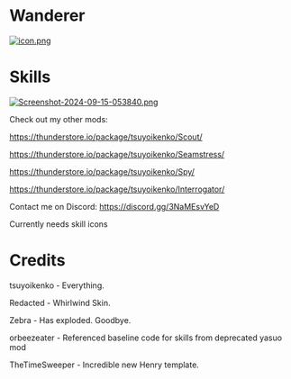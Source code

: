 # Wanderer

[![icon.png](https://i.postimg.cc/dtw04z35/icon.png)](https://postimg.cc/8sXDCXhv)

# Skills

[![Screenshot-2024-09-15-053840.png](https://i.postimg.cc/FHjV9sZB/Screenshot-2024-09-15-053840.png)](https://postimg.cc/QFdTmDvQ)

Check out my other mods:

https://thunderstore.io/package/tsuyoikenko/Scout/

https://thunderstore.io/package/tsuyoikenko/Seamstress/

https://thunderstore.io/package/tsuyoikenko/Spy/

https://thunderstore.io/package/tsuyoikenko/Interrogator/

Contact me on Discord: https://discord.gg/3NaMEsvYeD

Currently needs skill icons

# Credits

tsuyoikenko - Everything.

Redacted - Whirlwind Skin.

Zebra - Has exploded. Goodbye.

orbeezeater - Referenced baseline code for skills from deprecated yasuo mod

TheTimeSweeper - Incredible new Henry template.